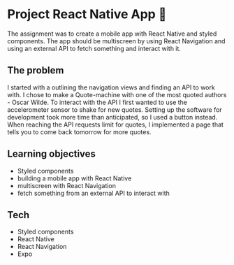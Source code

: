 # Project React Native App 📱

The assignment was to create a mobile app with React Native and styled components. The app should be multiscreen by using React Navigation and using an external API to fetch something and interact with it.

## The problem

I started with a outlining the navigation views and finding an API to work with. I chose to make a Quote-machine with one of the most quoted authors - Oscar Wilde. To interact with the API I first wanted to use the accelerometer sensor to shake for new quotes. Setting up the software for development took more time than anticipated, so I used a button instead. When reaching the API requests limit for quotes, I implemented a page that tells you to come back tomorrow for more quotes.

## Learning objectives
- Styled components
- building a mobile app with React Native
- multiscreen with React Navigation
- fetch something from an external API to interact with

## Tech
- Styled components
- React Native
- React Navigation
- Expo